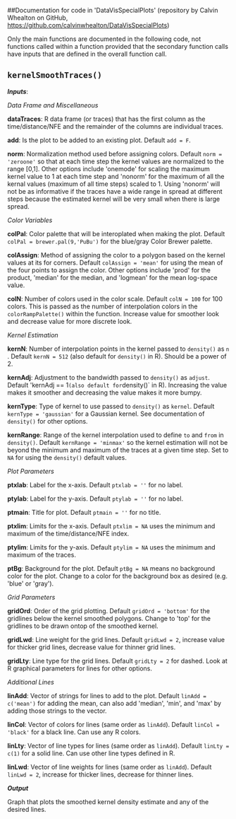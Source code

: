 ##Documentation for code in 'DataVisSpecialPlots' (repository by Calvin Whealton on GitHub, https://github.com/calvinwhealton/DataVisSpecialPlots)

Only the main functions are documented in the following code, not functions called within a function provided that the secondary function calls have inputs that are defined in the overall function call.

## `kernelSmoothTraces()`

**_Inputs_**:

_Data Frame and Miscellaneous_

**dataTraces**: R  data frame (or traces) that has the first column as the time/distance/NFE and the remainder of the columns are individual traces.

**add**: Is the plot to be added to an existing plot. Default `add = F`.

**norm**: Normalization method used before assigning colors. Default `norm = 'zeroone'` so that at each time step the kernel values are normalized to the range [0,1]. Other options include 'onemode' for scaling the maximum kernel value to 1 at each time step and 'nonorm' for the maximum of all the kernal values (maximum of all time steps) scaled to 1. Using 'nonorm' will not be as informative if the traces have a wide range in spread at different steps because the estimated kernel will be very small when there is large spread.

_Color Variables_

**colPal**: Color palette that will be interoplated when making the plot. Default `colPal = brewer.pal(9,'PuBu')` for the blue/gray Color Brewer palette.

**colAssign**: Method of assigning the color to a polygon based on the kernel values at its for corners. Default `colAssign = 'mean'` for using the mean of the four points to assign the color. Other options include 'prod' for the product, 'median' for the median, and 'logmean' for the mean log-space value.

**colN**: Number of colors used in the color scale. Default `colN = 100` for 100 colors. This is passed as the number of interpolation colors in the `colorRampPalette()` within the function. Increase value for smoother look and decrease value for more discrete look.

_Kernel Estimation_

**kernN**: Number of interpolation points in the kernel passed to `density()` as `n` . Default `kernN = 512` (also default for `density()` in R). Should be a power of 2.

**kernAdj**: Adjustment to the bandwidth passed to `density()` as `adjust`. Default 'kernAdj == 1` (also default for `density()` in R). Increasing the value makes it smoother and decreasing the value makes it more bumpy.

**kernType**: Type of kernel to use passed to `density()` as `kernel`. Default `kernType = 'gaussian'` for a Gaussian kernel. See documentation of `density()` for other options.

**kernRange**: Range of the kernel interpolation used to define `to` and `from` in `density()`. Default `kernRange = 'minmax'` so the kernel estimation will not be beyond the minimum and maximum of the traces at a given time step. Set to `NA` for using the `density()` default values.

_Plot Parameters_

**ptxlab**: Label for the x-axis. Default `ptxlab = ''` for no label.

**ptylab**: Label for the y-axis. Default `ptylab = ''` for no label.

**ptmain**: Title for plot. Default `ptmain = ''` for no title.

**ptxlim**: Limits for the x-axis. Default `ptxlim = NA` uses the minimum and maximum of the time/distance/NFE index.

**ptylim**: Limits for the y-axis. Default `ptylim = NA` uses the minimum and maximum of the traces.

**ptBg**: Background for the plot. Default `ptBg = NA` means no background color for the plot. Change to a color for the background box as desired (e.g. 'blue' or 'gray').

_Grid Parameters_

**gridOrd**: Order of the grid plotting. Default `gridOrd = 'bottom'` for the gridlines below the kernel smoothed polygons. Change to 'top' for the gridlines to be drawn ontop of the smoothed kernel.

**gridLwd**: Line weight for the grid lines. Default `gridLwd = 2`, increase value for thicker grid lines, decrease value for thinner grid lines.

**gridLty**: Line type for the grid lines. Default `gridLty = 2` for dashed. Look at R graphical parameters for lines for other options.

_Additional Lines_

**linAdd**: Vector of strings for lines to add to the plot. Default `linAdd = c('mean')` for adding the mean, can also add 'median', 'min', and 'max' by adding those strings to the vector.

**linCol**: Vector of colors for lines (same order as `linAdd`). Default `linCol = 'black'` for a black line. Can use any R colors.

**linLty**: Vector of line types for lines (same order as `linAdd`). Default `linLty = c(1)` for a solid line. Can use other line types defined in R.

**linLwd**: Vector of line weights for lines (same order as `linAdd`). Default `linLwd = 2`, increase for thicker lines, decrease for thinner lines.

**_Output_**

Graph that plots the smoothed kernel density estimate and any of the desired lines.
